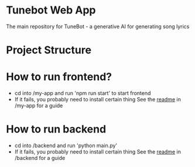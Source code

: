 # Tunebot Web App
The main repository for TuneBot - a generative AI for generating song lyrics

# Project Structure


# How to run frontend? 
- cd into /my-app and run 'npm run start' to start frontend
- If it fails, you probably need to install certain thing 
See the [readme](https://github.com/mumichians/TuneBot-WebApp/tree/main/my-app/README.md) in /my-app for a guide

# How to run backend
- cd into /backend and run 'python main.py'
- If it fails, you probably need to install certain thing 
See the [readme](https://github.com/mumichians/TuneBot-WebApp/tree/main/backend/README.md) in /backend for a guide

